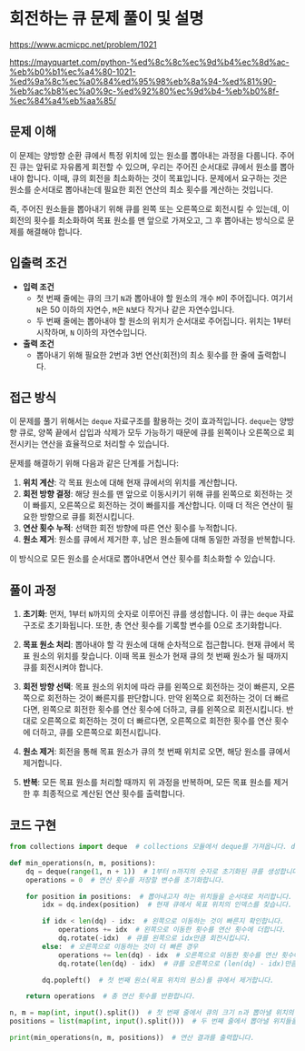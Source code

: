 # 회전하는 큐 문제 풀이 및 설명

https://www.acmicpc.net/problem/1021

https://mayquartet.com/python-%ed%8c%8c%ec%9d%b4%ec%8d%ac-%eb%b0%b1%ec%a4%80-1021-%ed%9a%8c%ec%a0%84%ed%95%98%eb%8a%94-%ed%81%90-%eb%ac%b8%ec%a0%9c-%ed%92%80%ec%9d%b4-%eb%b0%8f-%ec%84%a4%eb%aa%85/

## 문제 이해

이 문제는 양방향 순환 큐에서 특정 위치에 있는 원소를 뽑아내는 과정을 다룹니다. 주어진 큐는 앞뒤로 자유롭게 회전할 수 있으며, 우리는 주어진 순서대로 큐에서 원소를 뽑아내야 합니다. 이때, 큐의 회전을 최소화하는 것이 목표입니다. 문제에서 요구하는 것은 원소를 순서대로 뽑아내는데 필요한 회전 연산의 최소 횟수를 계산하는 것입니다.

즉, 주어진 원소들을 뽑아내기 위해 큐를 왼쪽 또는 오른쪽으로 회전시킬 수 있는데, 이 회전의 횟수를 최소화하여 목표 원소를 맨 앞으로 가져오고, 그 후 뽑아내는 방식으로 문제를 해결해야 합니다.

## 입출력 조건

- **입력 조건**
  - 첫 번째 줄에는 큐의 크기 `N`과 뽑아내야 할 원소의 개수 `M`이 주어집니다. 여기서 `N`은 50 이하의 자연수, `M`은 `N`보다 작거나 같은 자연수입니다.
  - 두 번째 줄에는 뽑아내야 할 원소의 위치가 순서대로 주어집니다. 위치는 1부터 시작하며, `N` 이하의 자연수입니다.
- **출력 조건**
  - 뽑아내기 위해 필요한 2번과 3번 연산(회전)의 최소 횟수를 한 줄에 출력합니다.

## 접근 방식

이 문제를 풀기 위해서는 `deque` 자료구조를 활용하는 것이 효과적입니다. `deque`는 양방향 큐로, 양쪽 끝에서 삽입과 삭제가 모두 가능하기 때문에 큐를 왼쪽이나 오른쪽으로 회전시키는 연산을 효율적으로 처리할 수 있습니다.

문제를 해결하기 위해 다음과 같은 단계를 거칩니다:

1. **위치 계산**: 각 목표 원소에 대해 현재 큐에서의 위치를 계산합니다.
2. **회전 방향 결정**: 해당 원소를 맨 앞으로 이동시키기 위해 큐를 왼쪽으로 회전하는 것이 빠를지, 오른쪽으로 회전하는 것이 빠를지를 계산합니다. 이때 더 적은 연산이 필요한 방향으로 큐를 회전시킵니다.
3. **연산 횟수 누적**: 선택한 회전 방향에 따른 연산 횟수를 누적합니다.
4. **원소 제거**: 원소를 큐에서 제거한 후, 남은 원소들에 대해 동일한 과정을 반복합니다.

이 방식으로 모든 원소를 순서대로 뽑아내면서 연산 횟수를 최소화할 수 있습니다.

## 풀이 과정

1. **초기화**: 먼저, 1부터 `N`까지의 숫자로 이루어진 큐를 생성합니다. 이 큐는 `deque` 자료구조로 초기화됩니다. 또한, 총 연산 횟수를 기록할 변수를 0으로 초기화합니다.

2. **목표 원소 처리**: 뽑아내야 할 각 원소에 대해 순차적으로 접근합니다. 현재 큐에서 목표 원소의 위치를 찾습니다. 이때 목표 원소가 현재 큐의 첫 번째 원소가 될 때까지 큐를 회전시켜야 합니다.

3. **회전 방향 선택**: 목표 원소의 위치에 따라 큐를 왼쪽으로 회전하는 것이 빠른지, 오른쪽으로 회전하는 것이 빠른지를 판단합니다. 만약 왼쪽으로 회전하는 것이 더 빠르다면, 왼쪽으로 회전한 횟수를 연산 횟수에 더하고, 큐를 왼쪽으로 회전시킵니다. 반대로 오른쪽으로 회전하는 것이 더 빠르다면, 오른쪽으로 회전한 횟수를 연산 횟수에 더하고, 큐를 오른쪽으로 회전시킵니다.

4. **원소 제거**: 회전을 통해 목표 원소가 큐의 첫 번째 위치로 오면, 해당 원소를 큐에서 제거합니다.

5. **반복**: 모든 목표 원소를 처리할 때까지 위 과정을 반복하며, 모든 목표 원소를 제거한 후 최종적으로 계산된 연산 횟수를 출력합니다.

## 코드 구현

```python
from collections import deque  # collections 모듈에서 deque를 가져옵니다. deque는 양방향 큐를 쉽게 다룰 수 있게 해줍니다.

def min_operations(n, m, positions):
    dq = deque(range(1, n + 1))  # 1부터 n까지의 숫자로 초기화된 큐를 생성합니다.
    operations = 0  # 연산 횟수를 저장할 변수를 초기화합니다.

    for position in positions:  # 뽑아내고자 하는 위치들을 순서대로 처리합니다.
        idx = dq.index(position)  # 현재 큐에서 목표 위치의 인덱스를 찾습니다.

        if idx < len(dq) - idx:  # 왼쪽으로 이동하는 것이 빠른지 확인합니다.
            operations += idx  # 왼쪽으로 이동한 횟수를 연산 횟수에 더합니다.
            dq.rotate(-idx)  # 큐를 왼쪽으로 idx만큼 회전시킵니다.
        else:  # 오른쪽으로 이동하는 것이 더 빠른 경우
            operations += len(dq) - idx  # 오른쪽으로 이동한 횟수를 연산 횟수에 더합니다.
            dq.rotate(len(dq) - idx)  # 큐를 오른쪽으로 (len(dq) - idx)만큼 회전시킵니다.

        dq.popleft()  # 첫 번째 원소(목표 위치의 원소)를 큐에서 제거합니다.

    return operations  # 총 연산 횟수를 반환합니다.

n, m = map(int, input().split())  # 첫 번째 줄에서 큐의 크기 n과 뽑아낼 위치의 수 m을 입력받습니다.
positions = list(map(int, input().split()))  # 두 번째 줄에서 뽑아낼 위치들을 리스트로 입력받습니다.

print(min_operations(n, m, positions))  # 연산 결과를 출력합니다.
```
